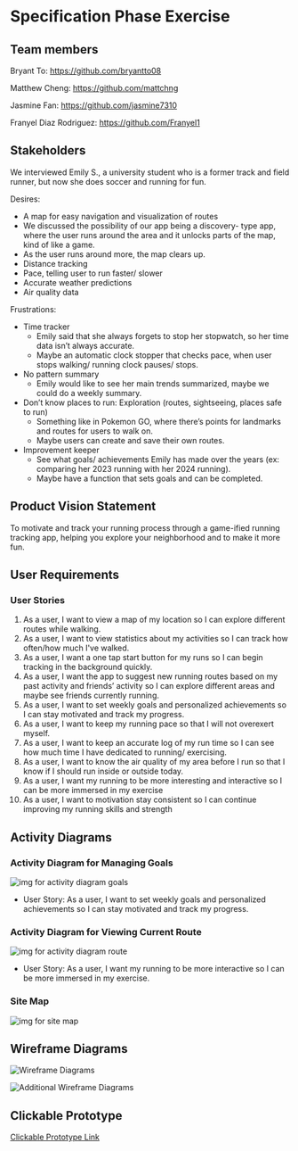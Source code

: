 # Specification Phase Exercise

## Team members

Bryant To: https://github.com/bryantto08

Matthew Cheng: https://github.com/mattchng

Jasmine Fan: https://github.com/jasmine7310

Franyel Diaz Rodriguez: https://github.com/Franyel1

## Stakeholders

We interviewed Emily S., a university student who is a former track and field runner, but now she does soccer and running for fun.

Desires:
- A map for easy navigation and visualization of routes
-   We discussed the possibility of our app being a discovery- type app, where the user runs around the area and it unlocks parts of the map, kind of like a game.
-   As the user runs around more, the map clears up.
- Distance tracking
- Pace, telling user to run faster/ slower
- Accurate weather predictions
- Air quality data

Frustrations:
- Time tracker
    - Emily said that she always forgets to stop her stopwatch, so her time data isn’t always accurate.
    - Maybe an automatic clock stopper that checks pace, when user stops walking/ running clock pauses/ stops.
- No pattern summary
    - Emily would like to see her main trends summarized, maybe we could do a weekly summary.
- Don’t know places to run: Exploration (routes, sightseeing, places safe to run) 
    - Something like in Pokemon GO, where there’s points for landmarks and routes for users to walk on.
    - Maybe users can create and save their own routes.
- Improvement keeper
    - See what goals/ achievements Emily has made over the years (ex: comparing her 2023 running with her 2024 running).
    - Maybe have a function that sets goals and can be completed.


## Product Vision Statement

To motivate and track your running process through a game-ified running tracking app, helping you explore your neighborhood and to make it more fun.

## User Requirements

### User Stories
1. As a user, I want to view a map of my location so I can explore different routes while walking.
2. As a user, I want to view statistics about my activities so I can track how often/how much I've walked.
3. As a user, I want a one tap start button for my runs so I can begin tracking in the background quickly.
4. As a user, I want the app to suggest new running routes based on my past activity and friends’ activity so I can explore different areas and maybe see friends currently running.
5. As a user, I want to set weekly goals and personalized achievements so I can stay motivated and track my progress.
6. As a user, I want to keep my running pace so that I will not overexert myself.
7. As a user, I want to keep an accurate log of my run time so I can see how much time I have dedicated to running/ exercising.
8. As a user, I want to know the air quality of my area before I run so that I know if I should run inside or outside today.
9. As a user, I want my running to be more interesting and interactive so I can be more immersed in my exercise
10. As a user, I want to motivation stay consistent so I can continue improving my running skills and strength

## Activity Diagrams

### Activity Diagram for Managing Goals
![img for activity diagram goals](/img/activity_goals.png)
* User Story: As a user, I want to set weekly goals and personalized achievements so I can stay motivated and track my progress.

### Activity Diagram for Viewing Current Route
![img for activity diagram route](/img/activity_route.png)
* User Story: As a user, I want my running to be more interactive so I can be more immersed in my exercise.

### Site Map
![img for site map](/img/site_map.png)

## Wireframe Diagrams

![Wireframe Diagrams](/img/wireframes_1.png)

![Additional Wireframe Diagrams](/img/wireframes_2.png)

## Clickable Prototype

[Clickable Prototype Link](https://www.figma.com/proto/DHFxXXBRxxUXYprkxZIaco/stars-and-lasers?node-id=15-2&p=f&t=J4HVZCIz9WIId45D-1&scaling=scale-down&content-scaling=fixed&page-id=0%3A1)
